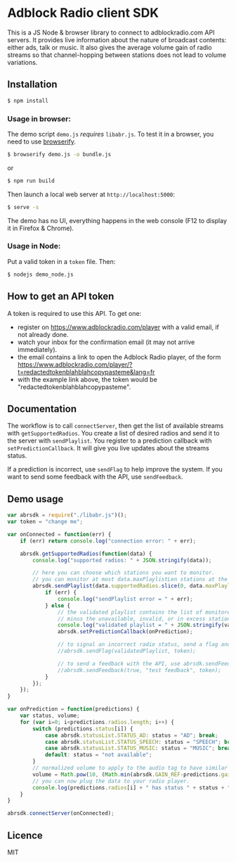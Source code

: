 # Adblock Radio client SDK
This is a JS Node & browser library to connect to adblockradio.com API servers.
It provides live information about the nature of broadcast contents: either ads, talk or music.
It also gives the average volume gain of radio streams so that channel-hopping between stations does not lead to volume variations.

## Installation
```sh
$ npm install
```
### Usage in browser:
The demo script `demo.js` *requires* `libabr.js`. To test it in a browser, you need to use [browserify](http://browserify.org/).
```sh
$ browserify demo.js -o bundle.js
```
or
```sh
$ npm run build
```
Then launch a local web server at `http://localhost:5000`:
```sh
$ serve -s
```
The demo has no UI, everything happens in the web console (F12 to display it in Firefox & Chrome).
### Usage in Node:
Put a valid token in a `token` file. Then:
```sh
$ nodejs demo_node.js
```

## How to get an API token
A token is required to use this API. To get one:
- register on https://www.adblockradio.com/player with a valid email, if not already done.
- watch your inbox for the confirmation email (it may not arrive immediately).
- the email contains a link to open the Adblock Radio player, of the form https://www.adblockradio.com/player/?t=redactedtokenblahblahcopypasteme&lang=fr
- with the example link above, the token would be "redactedtokenblahblahcopypasteme".

## Documentation

The workflow is to call `connectServer`, then get the list of available streams with `getSupportedRadios`. You create a list of desired radios and send it to the server with `sendPlaylist`. You register to a prediction callback with `setPredictionCallback`. It will give you live updates about the streams status.

If a prediction is incorrect, use `sendFlag` to help improve the system.
If you want to send some feedback with the API, use `sendFeedback`.

## Demo usage

```javascript
var abrsdk = require("./libabr.js")();
var token = "change me";

var onConnected = function(err) {
	if (err) return console.log("connection error: " + err);

	abrsdk.getSupportedRadios(function(data) {
		console.log("supported radios: " + JSON.stringify(data));

		// here you can choose which stations you want to monitor.
		// you can monitor at most data.maxPlaylistLen stations at the same time.
		abrsdk.sendPlaylist(data.supportedRadios.slice(0, data.maxPlaylistLen), token, function(err, validatedPlaylist) {
			if (err) {
				console.log("sendPlaylist error = " + err);
			} else {
				// the validated playlist contains the list of monitored radios you have submitted,
				// minus the unavailable, invalid, or in excess station names.
				console.log("validated playlist = " + JSON.stringify(validatedPlaylist));
				abrsdk.setPredictionCallback(onPrediction);

				// to signal an incorrect radio status, send a flag and improve future predictions.
				//abrsdk.sendFlag(validatedPlaylist, token);

				// to send a feedback with the API, use abrsdk.sendFeedback(boolean isPositive, string feedback, string token)
				//abrsdk.sendFeedback(true, "test feedback", token);
			}
		});
	});
}

var onPrediction = function(predictions) {
	var status, volume;
	for (var i=0; i<predictions.radios.length; i++) {
		switch (predictions.status[i]) {
			case abrsdk.statusList.STATUS_AD: status = "AD"; break;
			case abrsdk.statusList.STATUS_SPEECH: status = "SPEECH"; break;
			case abrsdk.statusList.STATUS_MUSIC: status = "MUSIC"; break;
			default: status = "not available";
		}
		// normalized volume to apply to the audio tag to have similar loudness between channels
		volume = Math.pow(10, (Math.min(abrsdk.GAIN_REF-predictions.gain[i],0))/20);
		// you can now plug the data to your radio player.
		console.log(predictions.radios[i] + " has status " + status + " and volume " + Math.round(volume*100)/100);
	}
}

abrsdk.connectServer(onConnected);
```

## Licence
MIT

